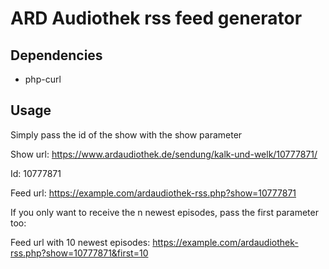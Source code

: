 # ARD Audiothek rss feed generator

## Dependencies
 - php-curl

## Usage

Simply pass the id of the show with the show parameter

Show url: https://www.ardaudiothek.de/sendung/kalk-und-welk/10777871/

Id: 10777871

Feed url: https://example.com/ardaudiothek-rss.php?show=10777871

If you only want to receive the n newest episodes, pass the first parameter too:

Feed url with 10 newest episodes: https://example.com/ardaudiothek-rss.php?show=10777871&first=10